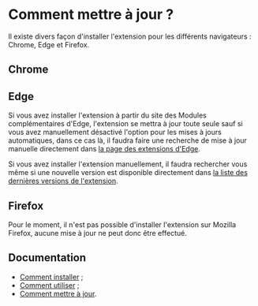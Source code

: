 # Comment mettre à jour ?
Il existe divers façon d'installer l'extension pour les différents navigateurs : Chrome, Edge et Firefox.

## Chrome

## Edge
Si vous avez installer l'extension à partir du site des Modules complémentaires d'Edge, l'extension se mettra à jour toute seule sauf si vous avez manuellement désactivé l'option pour les mises à jours automatiques, dans ce cas là, il faudra faire une recherche de mise à jour manuelle directement dans [la page des extensions d'Edge](edge://extensions).

Si vous avez installer l'extension manuellement, il faudra rechercher vous même si une nouvelle version est disponible directement dans [la liste des dernières versions de l'extension](https://github.com/Florian-COLLIN/eclat-bfc-extension/releases).

## Firefox
Pour le moment, il n'est pas possible d'installer l'extension sur Mozilla Firefox, aucune mise à jour ne peut donc être effectué.

## Documentation
- [Comment installer](/eclat-bfc-extension/fr/docs/how-to-install) ;
- [Comment utiliser](/eclat-bfc-extension/fr/docs/how-to-use) ;
- [Comment mettre à jour](/eclat-bfc-extension/fr/docs/how-to-update).
